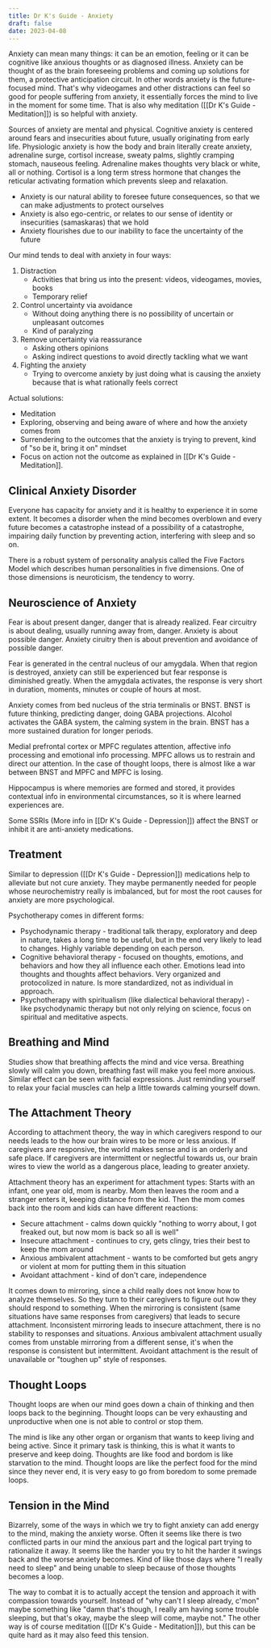 ```yaml
---
title: Dr K's Guide - Anxiety
draft: false
date: 2023-04-08
---
```


Anxiety can mean many things: it can be an emotion, feeling or it can be cognitive like anxious thoughts or as diagnosed illness. Anxiety can be thought of as the brain foreseeing problems and coming up solutions for them, a protective anticipation circuit. In other words anxiety is the future-focused mind. That's why videogames and other distractions can feel so good for people suffering from anxiety, it essentially forces the mind to live in the moment for some time. That is also why meditation ([[Dr K's Guide - Meditation]]) is so helpful with anxiety.

Sources of anxiety are mental and physical. Cognitive anxiety is centered around fears and insecurities about future, usually originating from early life. Physiologic anxiety is how the body and brain literally create anxiety, adrenaline surge, cortisol increase, sweaty palms, slightly cramping stomach, nauseous feeling. Adrenaline makes thoughts very black or white, all or nothing. Cortisol is a long term stress hormone that changes the reticular activating formation which prevents sleep and relaxation.

-   Anxiety is our natural ability to foresee future consequences, so that we can make adjustments to protect ourselves
-   Anxiety is also ego-centric, or relates to our sense of identity or insecurities (samaskaras) that we hold
-   Anxiety flourishes due to our inability to face the uncertainty of the future

Our mind tends to deal with anxiety in four ways:  
1.  Distraction
	- Activities that bring us into the present: videos, videogames, movies, books
	- Temporary relief
2.  Control uncertainty via avoidance
	- Without doing anything there is no possibility of uncertain or unpleasant outcomes
	- Kind of paralyzing
3.  Remove uncertainty via reassurance
	- Asking others opinions
	- Asking indirect questions to avoid directly tackling what we want 
4.  Fighting the anxiety
	- Trying to overcome anxiety by just doing what is causing the anxiety because that is what rationally feels correct

Actual solutions:
- Meditation
- Exploring, observing and being aware of where and how the anxiety comes from
- Surrendering to the outcomes that the anxiety is trying to prevent, kind of "so be it, bring it on" mindset
- Focus on action not the outcome as explained in [[Dr K's Guide - Meditation]]. 

## Clinical Anxiety Disorder

Everyone has capacity for anxiety and it is healthy to experience it in some extent. It becomes a disorder when the mind becomes overblown and every future becomes a catastrophe instead of a possibility of a catastrophe, impairing daily function by preventing action, interfering with sleep and so on.

There is a robust system of personality analysis called the Five Factors Model which describes human personalities in five dimensions.
One of those dimensions is neuroticism, the tendency to worry.

## Neuroscience of Anxiety

Fear is about present danger, danger that is already realized. Fear circuitry is about dealing, usually running away from, danger. Anxiety is about possible danger. Anxiety ciruitry then is about prevention and avoidance of possible danger.

Fear is generated in the central nucleus of our amygdala. When that region is destroyed, anxiety can still be experienced but fear response is diminished greatly. When the amygdala activates, the response is very short in duration, moments, minutes or couple of hours at most.

Anxiety comes from bed nucleus of the stria terminalis or BNST. BNST is future thinking, predicting danger, doing GABA projections. Alcohol activates the GABA system, the calming system in the brain. BNST has a more sustained duration for longer periods.

Medial prefrontal cortex or MPFC regulates attention, affective info processing and emotional info processing. MPFC allows us to restrain and direct our attention. In the case of thought loops, there is almost like a war between BNST and MPFC and MPFC is losing.

Hippocampus is where memories are formed and stored, it provides contextual info in environmental circumstances, so it is where learned experiences are.

Some SSRIs (More info in [[Dr K's Guide - Depression]]) affect the BNST or inhibit it are anti-anxiety medications.

## Treatment

Similar to depression ([[Dr K's Guide - Depression]]) medications help to alleviate but not cure anxiety. They maybe permanently needed for people whose neurochemistry really is imbalanced, but for most the root causes for anxiety are more psychological.

Psychotherapy comes in different forms:
- Psychodynamic therapy - traditional talk therapy, exploratory and deep in nature, takes a long time to be useful, but in the end very likely to lead to changes. Highly variable depending on each person.
- Cognitive behavioral therapy - focused on thoughts, emotions, and behaviors and how they all influence each other. Emotions lead into thoughts and thoughts affect behaviors. Very organized and protocolized in nature. Is more standardized, not as individual in approach.
- Psychotherapy with spiritualism (like dialectical behavioral therapy) - like psychodynamic therapy but not only relying on science, focus on spiritual and meditative aspects.

## Breathing and Mind

Studies show that breathing affects the mind and vice versa. Breathing slowly will calm you down, breathing fast will make you feel more anxious.
Similar effect can be seen with facial expressions. Just reminding yourself to relax your facial muscles can help a little towards calming yourself down.

## The Attachment Theory

According to attachment theory, the way in which caregivers respond to our needs leads to the how our brain wires to be more or less anxious. If caregivers are responsive, the world makes sense and is an orderly and safe place. If caregivers are intermittent or neglectful towards us, our brain wires to view the world as a dangerous place, leading to greater anxiety.

Attachment theory has an experiment for attachment types:
Starts with an infant, one year old, mom is nearby. Mom then leaves the room and a stranger enters it, keeping distance from the kid. Then the mom comes back into the room and kids can have different reactions:
- Secure attachment - calms down quickly "nothing to worry about, I got freaked out, but now mom is back so all is well"
- Insecure attachment - continues to cry, gets clingy, tries their best to keep the mom around
- Anxious ambivalent attachment - wants to be comforted but gets angry or violent at mom for putting them in this situation
- Avoidant attachment - kind of don't care, independence

It comes down to mirroring, since a child really does not know how to analyze themselves. So they turn to their caregivers to figure out how they should respond to something. When the mirroring is consistent (same situations have same responses from caregivers) that leads to secure attachment. Inconsistent mirroring leads to insecure attachment, there is no stability to responses and situations. Anxious ambivalent attachment usually comes from unstable mirroring from a different sense, it's when the response is consistent but intermittent. Avoidant attachment is the result of unavailable or "toughen up" style of responses.

## Thought Loops

Thought loops are when our mind goes down a chain of thinking and then loops back to the beginning. Thought loops can be very exhausting and unproductive when one is not able to control or stop them.

The mind is like any other organ or organism that wants to keep living and being active. Since it primary task is thinking, this is what it wants to preserve and keep doing. Thoughts are like food and bordom is like starvation to the mind. Thought loops are like the perfect food for the mind since they never end, it is very easy to go from boredom to some premade loops.

## Tension in the Mind

Bizarrely, some of the ways in which we try to fight anxiety can add energy to the mind, making the anxiety worse. Often it seems like there is two conflicted parts in our mind the anxious part and the logical part trying to rationalize it away. It seems like the harder you try to hit the harder it swings back and the worse anxiety becomes. Kind of like those days where "I really need to sleep" and being unable to sleep because of those thoughts becomes a loop.

The way to combat it is to actually accept the tension and approach it with compassion towards yourself. Instead of "why can't I sleep already, c'mon" maybe something like "damn that's though, I really am having some trouble sleeping, but that's okay, maybe the sleep will come, maybe not." The other way is of course meditation ([[Dr K's Guide - Meditation]]), but this can be quite hard as it may also feed this tension.